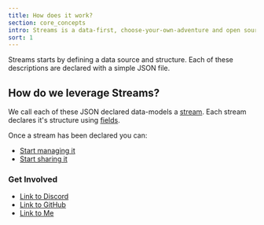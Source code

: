 ```yaml
---
title: How does it work?
section: core_concepts
intro: Streams is a data-first, choose-your-own-adventure and open source web application engine for Laravel.
sort: 1
---
```

Streams starts by defining a data source and structure. Each of these descriptions are declared with a simple JSON file.

## How do we leverage Streams?

We call each of these JSON declared data-models a [stream](streams). Each stream declares it's structure using [fields](fields).

Once a stream has been declared you can:

- [Start managing it](entries)
- [Start sharing it](api)

### Get Involved

- [Link to Discord](#)
- [Link to GitHub](https://github.com/anomaly/streams)
- [Link to Me](https://ryanthepyro.com/)
